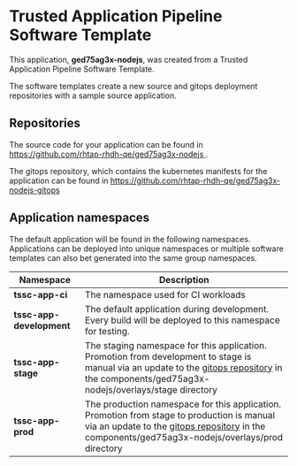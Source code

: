 # Trusted Application Pipeline Software Template

This application, **ged75ag3x-nodejs**, was created from a Trusted Application Pipeline Software Template.

The software templates create a new source and gitops deployment repositories with a sample source application. 

## Repositories

The source code for your application can be found in [https://github.com/rhtap-rhdh-qe/ged75ag3x-nodejs ](https://github.com/rhtap-rhdh-qe/ged75ag3x-nodejs ).
 
The gitops repository, which contains the kubernetes manifests for the application can be found in 
[https://github.com/rhtap-rhdh-qe/ged75ag3x-nodejs-gitops ](https://github.com/rhtap-rhdh-qe/ged75ag3x-nodejs-gitops ) 

## Application namespaces 

The default application will be found in the following namespaces. Applications can be deployed into unique namespaces or multiple software templates can also bet generated into the same group namespaces.  

|  Namespace   |  Description   |  
| -------- | -------- |
| **tssc-app-ci** | The namespace used for CI workloads |
| **tssc-app-development** | The default application during development. Every build will be deployed to this namespace for testing. |
| **tssc-app-stage** | The staging namespace for this application. Promotion from development to stage is manual via an update to the [gitops repository](https://github.com/rhtap-rhdh-qe/ged75ag3x-nodejs-gitops ) in the components/ged75ag3x-nodejs/overlays/stage directory |
| **tssc-app-prod** | The production namespace for this application. Promotion from stage to production is manual via an update to the [gitops repository](https://github.com/rhtap-rhdh-qe/ged75ag3x-nodejs-gitops ) in the components/ged75ag3x-nodejs/overlays/prod directory |